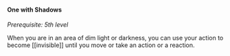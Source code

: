 #### One with Shadows

*Prerequisite: 5th level*

When you are in an area of dim light or darkness, you can use your action to become [[invisible]] until you move or take an action or a reaction.
